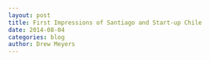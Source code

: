 ```yaml
---
layout: post
title: First Impressions of Santiago and Start-up Chile
date: 2014-08-04
categories: blog
author: Drew Meyers
---
```



